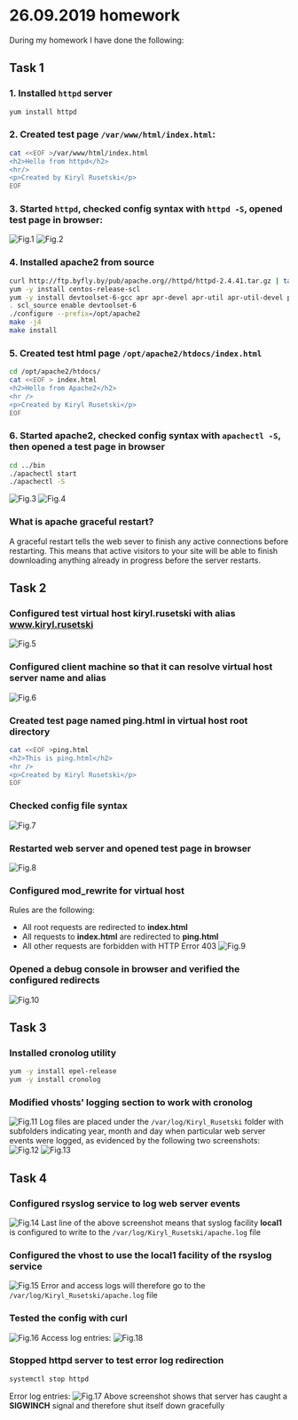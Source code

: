 # 26.09.2019 homework

During my homework I have done the following:
## Task 1

### 1. Installed ``httpd`` server
```sh
yum install httpd
```

### 2. Created test page ``/var/www/html/index.html``:
```sh
cat <<EOF >/var/www/html/index.html
<h2>Hello from httpd</h2>
<hr/>
<p>Created by Kiryl Rusetski</p>
EOF
```

### 3. Started ``httpd``, checked config syntax with ``httpd -S``, opened test page in browser:
![Fig.1](images/1.png)
![Fig.2](images/2.png)

### 4. Installed apache2 from source
```sh
curl http://ftp.byfly.by/pub/apache.org//httpd/httpd-2.4.41.tar.gz | tar xz -C /opt
yum -y install centos-release-scl 
yum -y install devtoolset-6-gcc apr apr-devel apr-util apr-util-devel pcre-devel
. scl_source enable devtoolset-6
./configure --prefix=/opt/apache2
make -j4
make install
```

### 5. Created test html page ``/opt/apache2/htdocs/index.html``
```sh
cd /opt/apache2/htdocs/
cat <<EOF > index.html
<h2>Hello from Apache2</h2>
<hr />
<p>Created by Kiryl Rusetski</p>
EOF
```

### 6. Started apache2, checked config syntax with ``apachectl -S``, then opened a test page in browser

```sh
cd ../bin
./apachectl start
./apachectl -S
```
![Fig.3](images/3.png)
![Fig.4](images/4.png)

### What is apache graceful restart?
A graceful restart tells the web sever to finish any active connections before restarting. This means that active visitors to your site will be able to finish downloading anything already in progress before the server restarts.

## Task 2
### Configured test virtual host **kiryl.rusetski** with alias **www.kiryl.rusetski**
![Fig.5](images/5.png)
### Configured client machine so that it can resolve virtual host server name and alias
![Fig.6](images/6.png)
### Created test page named ping.html in virtual host root directory
```sh
cat <<EOF >ping.html
<h2>This is ping.html</h2>
<hr />
<p>Created by Kiryl Rusetski</p>
EOF
```
### Checked config file syntax
![Fig.7](images/7.png)
### Restarted web server and opened test page in browser
![Fig.8](images/8.png)
### Configured mod_rewrite for virtual host
Rules are the following:
- All root requests are redirected to **index.html** 
- All requests to **index.html** are redirected to **ping.html**
- All other requests are forbidden with HTTP Error 403
![Fig.9](images/9.png)
### Opened a debug console in browser and verified the configured redirects
![Fig.10](images/10.png)

## Task 3
### Installed cronolog utility
```sh
yum -y install epel-release
yum -y install cronolog
```
### Modified vhosts' logging section to work with cronolog
![Fig.11](images/11.png)
Log files are placed under the ``/var/log/Kiryl_Rusetski`` folder with subfolders indicating year, month and day when particular web server events were logged, as evidenced by the following two screenshots:
![Fig.12](images/12.png)
![Fig.13](images/13.png)

## Task 4
### Configured rsyslog service to log web server events
![Fig.14](images/14.png)
Last line of the above screenshot means that syslog facility **local1** is configured to write to the ``/var/log/Kiryl_Rusetski/apache.log`` file
### Configured the vhost to use the local1 facility of the rsyslog service
![Fig.15](images/15.png)
Error and access logs will therefore go to the ``/var/log/Kiryl_Rusetski/apache.log`` file
### Tested the config with curl
![Fig.16](images/16.png)
Access log entries:
![Fig.18](images/18.png)

### Stopped httpd server to test error log redirection
```sh
systemctl stop httpd
```
Error log entries:
![Fig.17](images/17.png)
Above screenshot shows that server has caught a **SIGWINCH** signal and therefore shut itself down gracefully


